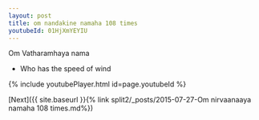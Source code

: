 ```yaml
---
layout: post
title: om nandakine namaha 108 times
youtubeId: 01HjXmYEYIU
---
```

 
 
Om Vatharamhaya nama 
 
 -  Who has the speed of wind 
 
  
 
  
 
 
 
 
 
 


{% include youtubePlayer.html id=page.youtubeId %}
 
[Next]({{ site.baseurl }}{% link  split2/_posts/2015-07-27-Om nirvaanaaya namaha 108 times.md%})
 

